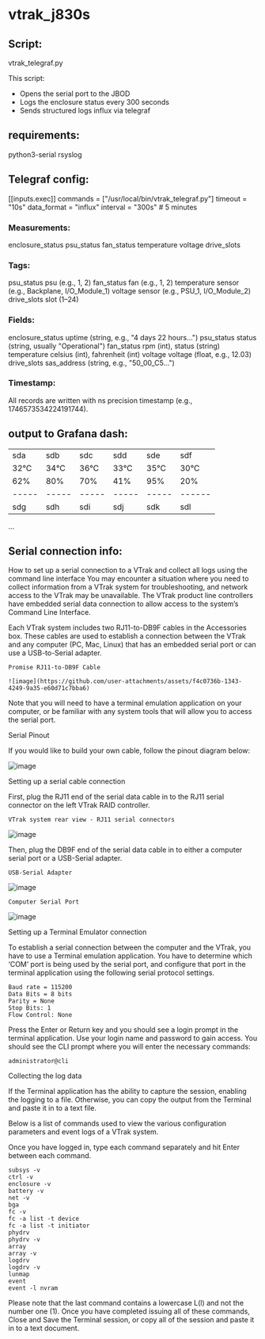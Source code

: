 # vtrak_j830s

## Script: 
vtrak_telegraf.py

This script:

- Opens the serial port to the JBOD
- Logs the enclosure status every 300 seconds
- Sends structured logs influx via telegraf

## requirements:  
python3-serial rsyslog

## Telegraf config:
[[inputs.exec]]
  commands = ["/usr/local/bin/vtrak_telegraf.py"]
  timeout = "10s"
  data_format = "influx"
  interval = "300s"  # 5 minutes

### Measurements:

enclosure_status
psu_status
fan_status
temperature
voltage
drive_slots

### Tags:

psu_status	psu (e.g., 1, 2)
fan_status	fan (e.g., 1, 2)
temperature	sensor (e.g., Backplane, I/O_Module_1)
voltage	sensor (e.g., PSU_1, I/O_Module_2)
drive_slots	slot (1–24)

### Fields:

enclosure_status	uptime (string, e.g., "4 days 22 hours...")
psu_status	status (string, usually "Operational")
fan_status	rpm (int), status (string)
temperature	celsius (int), fahrenheit (int)
voltage	voltage (float, e.g., 12.03)
drive_slots	sas_address (string, e.g., "50_00_C5...")

### Timestamp:
All records are written with ns precision timestamp (e.g., 1746573534224191744).



## output to Grafana dash:
|   |    |   |   |   |    |
| ----- | ----- | ----- | ----- | ----- | ------ |
| sda  | sdb  | sdc  | sdd  | sde  | sdf  |
| 32°C | 34°C | 36°C | 33°C | 35°C | 30°C |
| 62%  | 80%  | 70%  | 41%  | 95%  | 20%  |
| ----- | ----- | ----- | ----- | ----- | ------ |
| sdg  | sdh  | sdi  | sdj  | sdk  | sdl  |
...


## Serial connection info:

How to set up a serial connection to a VTrak and collect all logs using the command line interface
You may encounter a situation where you need to collect information from a VTrak system for troubleshooting, and network access to the VTrak may be unavailable. The VTrak product line controllers have embedded serial data connection to allow access to the system’s Command Line Interface.

Each VTrak system includes two RJ11-to-DB9F cables in the Accessories box. These cables are used to establish a connection between the VTrak and any computer (PC, Mac, Linux) that has an embedded serial port or can use a USB-to-Serial adapter.
```
Promise RJ11-to-DB9F Cable

![image](https://github.com/user-attachments/assets/f4c0736b-1343-4249-9a35-e60d71c7bba6)
```

Note that you will need to have a terminal emulation application on your computer, or be familiar with any system tools that will allow you to access the serial port.

Serial Pinout

If you would like to build your own cable, follow the pinout diagram below:

![image](https://github.com/user-attachments/assets/34a1ad27-f35d-4199-be80-7da2e83923cd)


Setting up a serial cable connection

First, plug the RJ11 end of the serial data cable in to the RJ11 serial connector on the left VTrak RAID controller.
```
VTrak system rear view - RJ11 serial connectors
```
![image](https://github.com/user-attachments/assets/5c066fe9-d419-47b3-b72d-0eca07c9a805)


Then, plug the DB9F end of the serial data cable in to either a computer serial port or a USB-Serial adapter.
```
USB-Serial Adapter
```
![image](https://github.com/user-attachments/assets/7d8a4dcc-d9e2-48c1-8999-618d1a1ce84e)

```
Computer Serial Port
```
![image](https://github.com/user-attachments/assets/977dfdb9-6d96-4ae1-9863-e30f689ba3cc)


Setting up a Terminal Emulator connection

To establish a serial connection between the computer and the VTrak, you have to use a Terminal emulation application. You have to determine which ‘COM’ port is being used by the serial port, and configure that port in the terminal application using the following serial protocol settings.
```
Baud rate = 115200
Data Bits = 8 bits
Parity = None
Stop Bits: 1
Flow Control: None
```
Press the Enter or Return key and you should see a login prompt in the terminal application. Use your login name and password to gain access. You should see the CLI prompt where you will enter the necessary commands:
```
administrator@cli
```
Collecting the log data

If the Terminal application has the ability to capture the session, enabling the logging to a file. Otherwise, you can copy the output from the Terminal and paste it in to a text file.

Below is a list of commands used to view the various configuration parameters and event logs of a VTrak system.

Once you have logged in, type each command separately and hit Enter between each command.
```
subsys -v
ctrl -v
enclosure -v
battery -v
net -v
bga
fc -v
fc -a list -t device
fc -a list -t initiator
phydrv
phydrv -v
array
array -v
logdrv
logdrv -v
lunmap
event
event -l nvram
```
Please note that the last command contains a lowercase L(l) and not the number one (1).
Once you have completed issuing all of these commands, Close and Save the Terminal session, or copy all of the session and paste it in to a text document.
